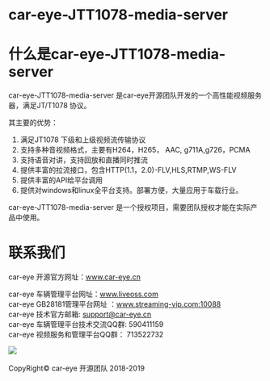 # car-eye-JTT1078-media-server

# 什么是car-eye-JTT1078-media-server


car-eye-JTT1078-media-server 是car-eye开源团队开发的一个高性能视频服务器，满足JT/T1078 协议。

其主要的优势：
1. 满足JT1078 下级和上级视频流传输协议
2. 支持多种音视频格式，主要有H264，H265， AAC, g711A,g726，PCMA
3. 支持语音对讲，支持回放和直播同时推流
5. 提供丰富的拉流接口，包含HTTP(1.1，2.0)-FLV,HLS,RTMP,WS-FLV
6. 提供丰富的API给平台调用
7. 提供对windows和linux全平台支持。部署方便，大量应用于车载行业。

car-eye-JTT1078-media-server 是一个授权项目，需要团队授权才能在实际产品中使用。


# 联系我们

car-eye 开源官方网址：www.car-eye.cn    

car-eye 车辆管理平台网址：www.liveoss.com  
car-eye GB28181管理平台网址 ：www.streaming-vip.com:10088     
car-eye 技术官方邮箱: support@car-eye.cn  
car-eye 车辆管理平台技术交流QQ群: 590411159   
car-eye 视频服务和管理平台QQ群：  713522732  

![](https://github.com/Car-eye-team/Car-eye-server/blob/master/car-server/doc/QQ.jpg)  

CopyRight©  car-eye 开源团队 2018-2019
